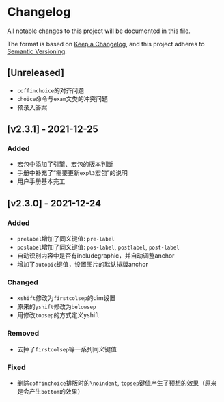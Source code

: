 # Changelog

All notable changes to this project will be documented in this file.

The format is based on [Keep a Changelog](https://keepachangelog.com/en/1.0.0/),
and this project adheres to [Semantic Versioning](https://semver.org/spec/v2.0.0.html).

## [Unreleased]
- `coffinchoice`的对齐问题
- `choice`命令与`exam`文类的冲突问题
- 预录入答案


## [v2.3.1] - 2021-12-25
### Added
- 宏包中添加了引擎、宏包的版本判断
- 手册中补充了“需要更新`expl3`宏包”的说明
- 用户手册基本完工

## [v2.3.0] - 2021-12-24


### Added
- `prelabel`增加了同义键值: `pre-label`
- `poslabel`增加了同义键值: `pos-label`, `postlabel`, `post-label`
- 自动识别内容中是否有includegraphic，并自动调整anchor
- 增加了`autopic`键值，设置图片的默认排版anchor

### Changed
- `xshift`修改为`firstcolsep`的dim设置
- 原来的`yshift`修改为`belowsep`
- 用修改`topsep`的方式定义yshift

### Removed
- 去掉了`firstcolsep`等一系列同义键值


### Fixed
- 删除`coffinchoice`排版时的`\noindent`, `topsep`键值产生了预想的效果（原来是会产生`bottom`的效果）
